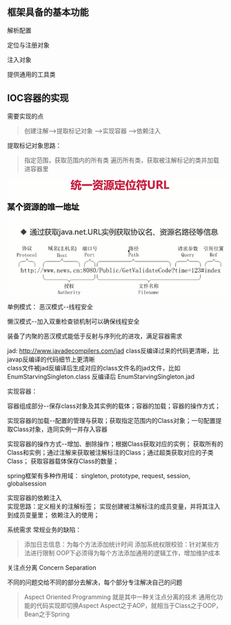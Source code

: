 
## 框架具备的基本功能

解析配置

定位与注册对象  

注入对象   

提供通用的工具类


## IOC容器的实现

需要实现的点

>创建注解-->提取标记对象 -->实现容器 -->依赖注入

提取标记对象思路：
>指定范围，获取范围内的所有类
>遍历所有类，获取被注解标记的类并加载进容器里


![统一资源自定位符](./img/5-2_2020-07-27_22-59-04.png)


单例模式：
恶汉模式--线程安全

懒汉模式--加入双重检查锁机制可以确保线程安全

装备了内聚的恶汉模式能低于反射与序列化的进攻，满足容器需求

jad: http://www.javadecompilers.com/jad  class反编译过来的代码更清晰，比javap反编译的代码细节上更清晰   
class文件被jad反编译后生成对应的class文件名的jad文件，比如EnumStarvingSingleton.class 反编译后 EnumStarvingSingleton.jad

实现容器：

容器组成部分--保存class对象及其实例的载体；容器的加载；容器的操作方式；

实现容器的加载--配置的管理与获取；获取指定范围内的Class对象；一句配置提取Class对象，连同实例一并存入容器

实现容器的操作方式--增加、删除操作；根据Class获取对应的实例；
获取所有的Class和实例；通过注解来获取被注解标注的Class；通过超类获取对应的子类Class；
获取容器载体保存Class的数量；

spring框架有多种作用域： singleton, prototype, request, session, globalsession

实现容器的依赖注入   
实现思路：定义相关的注解标签； 实现创建被注解标注的成员变量，并将其注入到成员变量里； 依赖注入的使用；

系统需求
常规业务的缺陷：
>添加日志信息：为每个方法添加统计时间
>添加系统权限校验：针对某些方法进行限制
>OOP下必须得为每个方法添加通用的逻辑工作，增加维护成本

关注点分离 Concern Separation

不同的问题交给不同的部分去解决，每个部分专注解决自己的问题
>Aspect Oriented Programming 就是其中一种关注点分离的技术
>通用化功能的代码实现即切换Aspect
>Aspect之于AOP，就相当于Class之于OOP，Bean之于Spring



